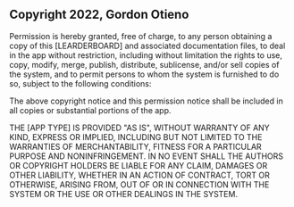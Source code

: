 ## Copyright 2022, Gordon Otieno

Permission is hereby granted, free of charge, to any person obtaining a copy of this [LEARDERBOARD] and associated documentation files, to deal in the app without restriction, including without limitation the rights to use, copy, modify, merge, publish, distribute, sublicense, and/or sell copies of the system, and to permit persons to whom the system is furnished to do so, subject to the following conditions:

The above copyright notice and this permission notice shall be included in all copies or substantial portions of the app.

THE [APP TYPE] IS PROVIDED "AS IS", WITHOUT WARRANTY OF ANY KIND, EXPRESS OR IMPLIED, INCLUDING BUT NOT LIMITED TO THE WARRANTIES OF MERCHANTABILITY, FITNESS FOR A PARTICULAR PURPOSE AND NONINFRINGEMENT. IN NO EVENT SHALL THE AUTHORS OR COPYRIGHT HOLDERS BE LIABLE FOR ANY CLAIM, DAMAGES OR OTHER LIABILITY, WHETHER IN AN ACTION OF CONTRACT, TORT OR OTHERWISE, ARISING FROM, OUT OF OR IN CONNECTION WITH THE SYSTEM OR THE USE OR OTHER DEALINGS IN THE SYSTEM.
